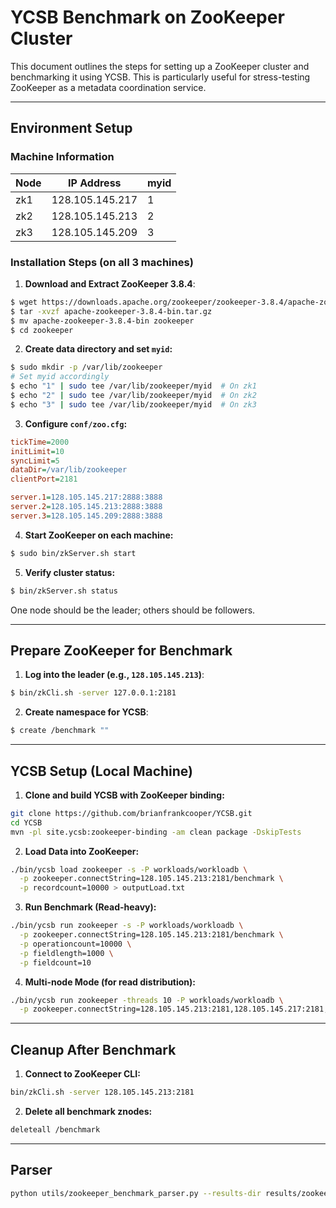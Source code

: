 # YCSB Benchmark on ZooKeeper Cluster

This document outlines the steps for setting up a ZooKeeper cluster and benchmarking it using YCSB. This is particularly useful for stress-testing ZooKeeper as a metadata coordination service.

---

## Environment Setup

### Machine Information
| Node | IP Address         | myid |
|------|--------------------|------|
| zk1  | 128.105.145.217    | 1    |
| zk2  | 128.105.145.213    | 2    |
| zk3  | 128.105.145.209    | 3    |

### Installation Steps (on all 3 machines)

1. **Download and Extract ZooKeeper 3.8.4**:
```bash
$ wget https://downloads.apache.org/zookeeper/zookeeper-3.8.4/apache-zookeeper-3.8.4-bin.tar.gz
$ tar -xvzf apache-zookeeper-3.8.4-bin.tar.gz
$ mv apache-zookeeper-3.8.4-bin zookeeper
$ cd zookeeper
```

2. **Create data directory and set `myid`:**
```bash
$ sudo mkdir -p /var/lib/zookeeper
# Set myid accordingly
$ echo "1" | sudo tee /var/lib/zookeeper/myid  # On zk1
$ echo "2" | sudo tee /var/lib/zookeeper/myid  # On zk2
$ echo "3" | sudo tee /var/lib/zookeeper/myid  # On zk3
```

3. **Configure `conf/zoo.cfg`:**
```ini
tickTime=2000
initLimit=10
syncLimit=5
dataDir=/var/lib/zookeeper
clientPort=2181

server.1=128.105.145.217:2888:3888
server.2=128.105.145.213:2888:3888
server.3=128.105.145.209:2888:3888
```

4. **Start ZooKeeper on each machine:**
```bash
$ sudo bin/zkServer.sh start
```

5. **Verify cluster status:**
```bash
$ bin/zkServer.sh status
```
One node should be the leader; others should be followers.

---

## Prepare ZooKeeper for Benchmark

1. **Log into the leader (e.g., `128.105.145.213`)**:
```bash
$ bin/zkCli.sh -server 127.0.0.1:2181
```

2. **Create namespace for YCSB**:
```bash
$ create /benchmark ""
```

---

## YCSB Setup (Local Machine)

1. **Clone and build YCSB with ZooKeeper binding:**
```bash
git clone https://github.com/brianfrankcooper/YCSB.git
cd YCSB
mvn -pl site.ycsb:zookeeper-binding -am clean package -DskipTests
```

2. **Load Data into ZooKeeper:**
```bash
./bin/ycsb load zookeeper -s -P workloads/workloadb \
  -p zookeeper.connectString=128.105.145.213:2181/benchmark \
  -p recordcount=10000 > outputLoad.txt
```

3. **Run Benchmark (Read-heavy):**
```bash
./bin/ycsb run zookeeper -s -P workloads/workloadb \
  -p zookeeper.connectString=128.105.145.213:2181/benchmark \
  -p operationcount=10000 \
  -p fieldlength=1000 \
  -p fieldcount=10
```

4. **Multi-node Mode (for read distribution):**
```bash
./bin/ycsb run zookeeper -threads 10 -P workloads/workloadb \
  -p zookeeper.connectString=128.105.145.213:2181,128.105.145.217:2181,128.105.145.209:2181/benchmark
```

---

## Cleanup After Benchmark

1. **Connect to ZooKeeper CLI:**
```bash
bin/zkCli.sh -server 128.105.145.213:2181
```

2. **Delete all benchmark znodes:**
```bash
deleteall /benchmark
```

---

## Parser

```bash
python utils/zookeeper_benchmark_parser.py --results-dir results/zookeeper --output-dir charts/zookeeper
```